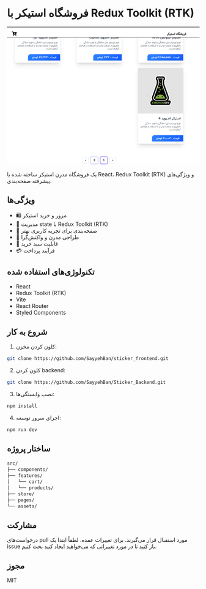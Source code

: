 # فروشگاه استیکر با Redux Toolkit (RTK)

![تصویر فروشگاه استیکر](./1.jpg)

یک فروشگاه مدرن استیکر ساخته شده با React، Redux Toolkit (RTK) و ویژگی‌های پیشرفته صفحه‌بندی.

## ویژگی‌ها

- 🛍️ مرور و خرید استیکر
- 🔄 مدیریت state با Redux Toolkit (RTK)
- 📄 صفحه‌بندی برای تجربه کاربری بهتر
- 🎨 طراحی مدرن و واکنش‌گرا
- 🛒 قابلیت سبد خرید
- 💳 فرآیند پرداخت

## تکنولوژی‌های استفاده شده

- React
- Redux Toolkit (RTK)
- Vite
- React Router
- Styled Components

## شروع به کار

1. کلون کردن مخزن:

```bash
git clone https://github.com/SayyehBan/sticker_frontend.git
```

2. کلون کردن backend:

```bash
git clone https://github.com/SayyehBan/Sticker_Backend.git
```

3. نصب وابستگی‌ها:

```bash
npm install
```

4. اجرای سرور توسعه:

```bash
npm run dev
```

## ساختار پروژه

```
src/
├── components/
├── features/
│   └── cart/
│   └── products/
├── store/
├── pages/
└── assets/
```

## مشارکت

درخواست‌های pull مورد استقبال قرار می‌گیرند. برای تغییرات عمده، لطفاً ابتدا یک issue باز کنید تا در مورد تغییراتی که می‌خواهید ایجاد کنید بحث کنیم.

## مجوز

MIT
